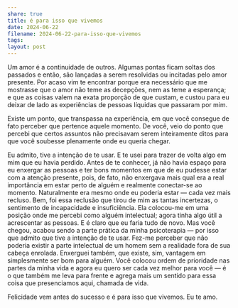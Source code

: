 ```yaml
---
share: true
title: é para isso que vivemos
date: 2024-06-22
filename: 2024-06-22-para-isso-que-vivemos
tags:
layout: post
---
```


Um amor é a continuidade de outros. Algumas pontas ficam soltas dos passados e então, são
lançadas a serem resolvidas ou incitadas pelo amor presente. Por acaso vim te encontrar porque 
era necessário que me mostrasse que o amor não teme as decepções, nem as teme a esperança; e 
que as coisas valem na exata proporção de que custam, e custou para eu deixar de lado as 
experiências de pessoas líquidas que passaram por mim.

Existe um ponto, que transpassa na experiência, em que você consegue de fato perceber que
pertence aquele momento. De você, veio do ponto que percebi que certos assuntos não 
precisavam serem inteiramente ditos para que você soubesse plenamente onde eu queria 
chegar.

Eu admito, tive a intenção de te usar. E te usei para trazer de volta algo em mim que eu havia 
perdido. Antes de te conhecer, já não havia espaço para eu enxergar as pessoas e ter bons 
momentos em que de eu pudesse estar com a atenção presente, pois, de fato, não enxergava mais
qual era a real importância em estar perto de alguém e realmente conectar-se ao momento.
Naturalmente era mesmo onde eu poderia estar — cada vez mais recluso. Bem, foi essa reclusão 
que tirou de mim as tantas incertezas, o sentimento de incapacidade e insuficiência. Ela 
colocou-me em uma posição onde me percebi como alguém intelectual; agora tinha algo útil a
acrescentar as pessoas. E é claro que eu faria tudo de novo.
Mas você chegou, acabou sendo a parte prática da minha psicoterapia — por isso que admito que tive a intenção de te usar. Fez-me perceber que não poderia existir a parte intelectual de um homem sem a realidade fora de sua cabeça enrolada. Enxerguei também, que existe, sim, vantagem em simplesmente ser bom para alguém. Você colocou ordem de prioridade nas partes da minha vida e agora eu quero ser cada vez melhor para você — é o que também me leva para frente e agrega mais um sentido para essa coisa que presenciamos aqui, chamada de vida. 

Felicidade vem antes do sucesso e é para isso que vivemos. Eu te amo.
